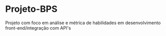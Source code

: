 # Projeto-BPS
Projeto com foco em análise e métrica de habilidades em desenvolvimento front-end/integração com API's